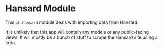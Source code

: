 # Hansard Module

This `pt.hansard` module deals with importing data from Hansard.

It is unlikely that this app will contain any models or any public-facing views.  It will mostly be a bunch of stuff to scrape the Hansard site using a cron.
